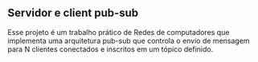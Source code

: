 ## Servidor e client pub-sub
Esse projeto é um trabalho prático de Redes de computadores que implementa uma arquitetura pub-sub que controla o envio de mensagem para N clientes conectados e inscritos em um tópico definido.